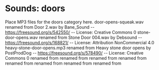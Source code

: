 # Sounds: doors

Place MP3 files for the doors category here.
door-opens-squeak.wav renamed from Door 2.wav by Bane_Sound -- https://freesound.org/s/542550/ -- License: Creative Commons 0
stone-door-opens.wav renamed from Stone Door 004.wav by Debsound -- https://freesound.org/s/168821/ -- License: Attribution NonCommercial 4.0
heavy-stone-door-opens.mp3 renamed from Heavy stone door opens by PostProdDog -- https://freesound.org/s/578490/ -- License: Creative Commons 0
 renamed from 
 renamed from 
 renamed from 
 renamed from 
 renamed from 
 renamed from 
 renamed from 
 renamed from 
